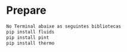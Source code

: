 # Prepare
```bash
No Terminal abaixe as seguintes bibliotecas
pip install fluids
pip install pint
pip install thermo
```
